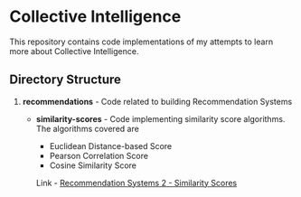 # Collective Intelligence #

This repository contains code implementations of my attempts to learn more about Collective Intelligence.

## Directory Structure ##
1. **recommendations** - Code related to building Recommendation Systems
	- **similarity-scores** - Code implementing similarity score algorithms. The algorithms covered are 
		- Euclidean Distance-based Score 
		- Pearson Correlation Score
		- Cosine Similarity Score

		Link - [Recommendation Systems 2 - Similarity Scores](https://www.atindriyaghosh.com/recommendation-systems-2-similarity-scores/ "Recommendation Systems 2 - Similarity Scores") 


